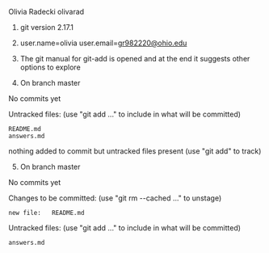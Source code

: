 Olivia Radecki olivarad

1. git version 2.17.1

2. user.name=olivia
user.email=gr982220@ohio.edu

3. The git manual for git-add is opened and at the end it suggests other options to explore

4. On branch master

No commits yet

Untracked files:
  (use "git add <file>..." to include in what will be committed)

	README.md
	answers.md

nothing added to commit but untracked files present (use "git add" to track)

5. On branch master

No commits yet

Changes to be committed:
  (use "git rm --cached <file>..." to unstage)

	new file:   README.md

Untracked files:
  (use "git add <file>..." to include in what will be committed)

	answers.md


